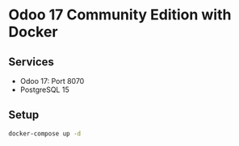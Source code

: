 # Odoo 17 Community Edition with Docker

## Services
- Odoo 17: Port 8070
- PostgreSQL 15

## Setup

```bash
docker-compose up -d
